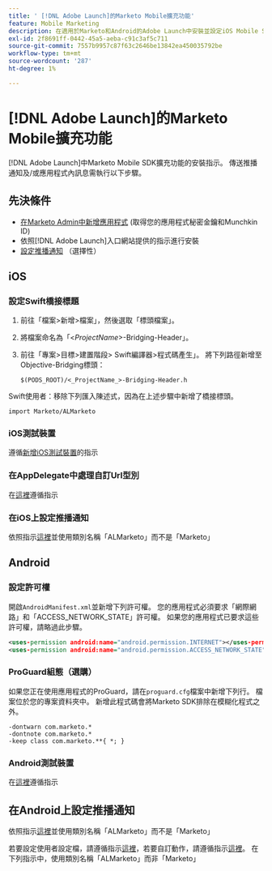 ```yaml
---
title: ' [!DNL Adobe Launch]的Marketo Mobile擴充功能'
feature: Mobile Marketing
description: 在適用於Marketo和Android的Adobe Launch中安裝並設定iOS Mobile SDK擴充功能，包括推播通知和應用程式內訊息的設定。
exl-id: 2f8691ff-0442-45a5-aeba-c91c3af5c711
source-git-commit: 7557b9957c87f63c2646be13842ea450035792be
workflow-type: tm+mt
source-wordcount: '287'
ht-degree: 1%

---
```


# [!DNL Adobe Launch]的Marketo Mobile擴充功能

[!DNL Adobe Launch]中Marketo Mobile SDK擴充功能的安裝指示。 傳送推播通知及/或應用程式內訊息需執行以下步驟。

## 先決條件

- [在Marketo Admin中新增應用程式](https://experienceleague.adobe.com/en/docs/marketo/using/product-docs/mobile-marketing/admin/add-a-mobile-app) (取得您的應用程式秘密金鑰和Munchkin ID)
- 依照[!DNL Adobe Launch]入口網站提供的指示進行安裝
- [設定推播通知](push-notifications.md) （選擇性）

## iOS

### 設定Swift橋接標題

1. 前往「檔案>新增>檔案」，然後選取「標頭檔案」。
1. 將檔案命名為「&lt;_ProjectName_>-Bridging-Header」。
1. 前往「專案>目標>建置階段> Swift編譯器>程式碼產生」。 將下列路徑新增至Objective-Bridging標頭：

   `$(PODS_ROOT)/<_ProjectName_>-Bridging-Header.h`

Swift使用者：移除下列匯入陳述式，因為在上述步驟中新增了橋接標頭。

`import Marketo/ALMarketo`

### iOS測試裝置

遵循[新增iOS測試裝置](installation.md#ios_test_devices)的指示

### 在AppDelegate中處理自訂Url型別

在[這裡](installation.md#ios_test_devices)遵循指示

### 在iOS上設定推播通知

依照指示[這裡](push-notifications.md)並使用類別名稱「ALMarketo」而不是「Marketo」

## Android

### 設定許可權

開啟`AndroidManifest.xml`並新增下列許可權。 您的應用程式必須要求「網際網路」和「ACCESS_NETWORK_STATE」許可權。 如果您的應用程式已要求這些許可權，請略過此步驟。

```xml
<uses‐permission android:name="android.permission.INTERNET"></uses‐permission>
<uses‐permission android:name="android.permission.ACCESS_NETWORK_STATE"></uses‐permission>
```

### ProGuard組態（選購）

如果您正在使用應用程式的ProGuard，請在`proguard.cfg`檔案中新增下列行。 檔案位於您的專案資料夾中。 新增此程式碼會將Marketo SDK排除在模糊化程式之外。

```
-dontwarn com.marketo.*
-dontnote com.marketo.*
-keep class com.marketo.**{ *; }
```

### Android測試裝置

在[這裡](installation.md#android_test_devices)遵循指示

## 在Android上設定推播通知

依照指示[這裡](installation.md#android_firebase_cloud_messaging_support)並使用類別名稱「ALMarketo」而不是「Marketo」

若要設定使用者設定檔，請遵循指示[這裡](user-profiles.md)，若要自訂動作，請遵循指示[這裡](custom-actions.md#android_custom_action)。 在下列指示中，使用類別名稱「ALMarketo」而非「Marketo」
